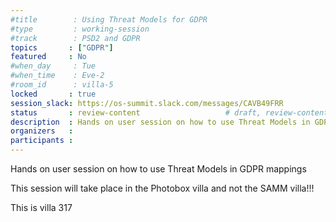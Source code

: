 ```yaml
---
#title        : Using Threat Models for GDPR
#type         : working-session
#track        : PSD2 and GDPR
topics       : ["GDPR"]
featured     : No
#when_day     : Tue
#when_time    : Eve-2
#room_id      : villa-5
locked       : true
session_slack: https://os-summit.slack.com/messages/CAVB49FRR
status       : review-content                   # draft, review-content, done
description  : Hands on user session on how to use Threat Models in GDPR mappings
organizers   :
participants :
---
```


Hands on user session on how to use Threat Models in GDPR mappings

This session will take place in the Photobox villa and not the SAMM villa!!!

This is villa 317

<!--(add intro)

## Topic

(...)

## Target Audience

(...)

## Content

(...)

## References

(...)-->
